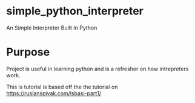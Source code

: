 # simple_python_interpreter
An Simple Interpreter Built In Python

# Purpose
Project is useful in learning python and is a refresher on how intrepreters work.

This is tutorial is based off the the tutorial on https://ruslanspivak.com/lsbasi-part1/


